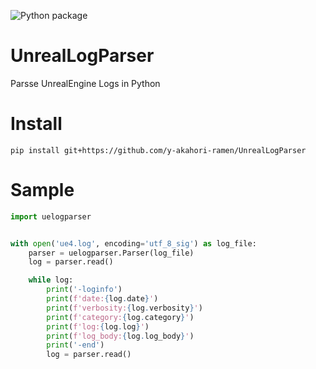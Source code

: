 ![Python package](https://github.com/y-akahori-ramen/UnrealLogParser/workflows/Python%20package/badge.svg)

# UnrealLogParser
Parsse UnrealEngine Logs in Python

# Install

```
pip install git+https://github.com/y-akahori-ramen/UnrealLogParser
```

# Sample

```py
import uelogparser


with open('ue4.log', encoding='utf_8_sig') as log_file:
    parser = uelogparser.Parser(log_file)
    log = parser.read()

    while log:
        print('-loginfo')
        print(f'date:{log.date}')
        print(f'verbosity:{log.verbosity}')
        print(f'category:{log.category}')
        print(f'log:{log.log}')
        print(f'log_body:{log.log_body}')
        print('-end')
        log = parser.read()
```
